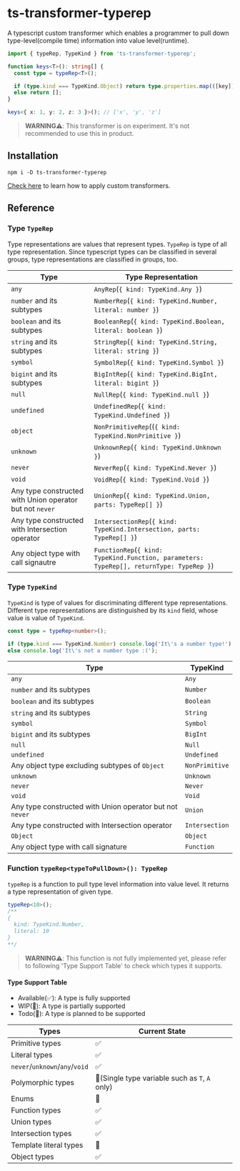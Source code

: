 # ts-transformer-typerep

A typescript custom transformer which enables a programmer to pull down type-level(compile time) information into value level(runtime).

```typescript
import { typeRep, TypeKind } from 'ts-transformer-typerep';

function keys<T>(): string[] {
  const type = typeRep<T>();

  if (type.kind === TypeKind.Object) return type.properties.map(([key]) => key);
  else return [];
}

keys<{ x: 1, y: 2, z: 3 }>(); // ['x', 'y', 'z']
```

> **WARNING⚠️**: This transformer is on experiment. It's not recommended to use this in product.

## Installation

```shell script
npm i -D ts-transformer-typerep
```

[Check here](https://github.com/madou/typescript-transformer-handbook#consuming-transformers) to learn how to apply custom transformers.

## Reference

### Type `TypeRep`

Type representations are values that represent types. `TypeRep` is type of all type representation.
Since typescript types can be classified in several groups, type representations are classified in groups, too.

| Type | Type Representation                                                                      |
|------|------------------------------------------------------------------------------------------|
| `any` | `AnyRep`(`{ kind: TypeKind.Any }`)                                                       |
| `number` and its subtypes | `NumberRep`(`{ kind: TypeKind.Number, literal: number }`)                                |
| `boolean` and its subtypes | `BooleanRep`(`{ kind: TypeKind.Boolean, literal: boolean }`)                             |
| `string` and its subtypes | `StringRep`(`{ kind: TypeKind.String, literal: string }`)                                |
| `symbol` | `SymbolRep`(`{ kind: TypeKind.Symbol }`)                                                 |
| `bigint` and its subtypes | `BigIntRep`(`{ kind: TypeKind.BigInt, literal: bigint }`)                                |
| `null` | `NullRep`(`{ kind: TypeKind.null }`)                                                     |
| `undefined` | `UndefinedRep`(`{ kind: TypeKind.Undefined }`)                                           |
| `object` | `NonPrimitiveRep`((`{ kind: TypeKind.NonPrimitive }`)                                    |
| `unknown` | `UnknownRep`(`{ kind: TypeKind.Unknown }`)                                               |
| `never` | `NeverRep`(`{ kind: TypeKind.Never }`)                                                   |
| `void` | `VoidRep`(`{ kind: TypeKind.Void }`)                                                     |
| Any type constructed with Union operator but not `never` | `UnionRep`(`{ kind: TypeKind.Union, parts: TypeRep[] }`)                                 |
| Any type constructed with Intersection operator | `IntersectionRep`(`{ kind: TypeKind.Intersection, parts: TypeRep[] }`)                   |
| Any object type with call signautre | `FunctionRep`(`{ kind: TypeKind.Function, parameters: TypeRep[], returnType: TypeRep }`) |

### Type `TypeKind`

`TypeKind` is type of values for discriminating different type representations.
Different type representations are distinguished by its `kind` field, whose value is value of `TypeKind`.

```typescript
const type = typeRep<number>();

if (type.kind === TypeKind.Number) console.log('It\'s a number type!');
else console.log('It\'s not a number type :(');
```

| Type | TypeKind |
|------|----------|
| `any` | `Any` |
| `number` and its subtypes | `Number` |
| `boolean` and its subtypes | `Boolean` |
| `string` and its subtypes | `String` |
| `symbol` | `Symbol` |
| `bigint` and its subtypes | `BigInt` |
| `null` | `Null` |
| `undefined` | `Undefined` |
| Any object type excluding subtypes of `Object` | `NonPrimitive` |
| `unknown` | `Unknown` |
| `never` | `Never` |
| `void` | `Void` |
| Any type constructed with Union operator but not `never` | `Union` |
| Any type constructed with Intersection operator | `Intersection` |
| `Object` | `Object` |
| Any object type with call signature | `Function` |

### Function `typeRep<typeToPullDown>(): TypeRep`

`typeRep` is a function to pull type level information into value level. It returns a type representation of given type.

```typescript
typeRep<10>();
/**
{
  kind: TypeKind.Number,
  literal: 10
}
**/
```

> **WARNING⚠️**: This function is not fully implemented yet, please refer to following 'Type Support Table' to check which types it supports.

#### Type Support Table

- Available(✅): A type is fully supported
- WIP(🚧): A type is partially supported
- Todo(📝): A type is planned to be supported

| Types | Current State |
|---------|---------------|
| Primitive types | ✅ |
| Literal types | ✅ |
| `never`/`unknown`/`any`/`void` | ✅ |
| Polymorphic types | 🚧(Single type variable such as `T`, `A` only) |
| Enums | 📝 |
| Function types | ✅ |
| Union types | ✅ |
| Intersection types | ✅ |
| Template literal types | 📝 |
| Object types | ✅ |